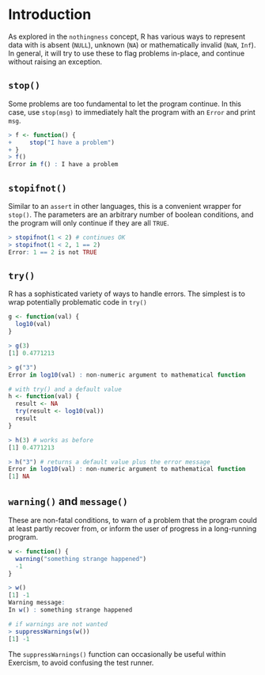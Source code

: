 # Introduction

As explored in the `nothingness` concept, R has various ways to represent data with is absent (`NULL`), unknown (`NA`) or mathematically invalid (`NaN`, `Inf`).
In general, it will try to use these to flag problems in-place, and continue without raising an exception.

## `stop()`

Some problems are too fundamental to let the program continue. In this case, use `stop(msg)` to immediately halt the program with an `Error` and print `msg`.

```R
> f <- function() {
+     stop("I have a problem")
+ }
> f()
Error in f() : I have a problem
```

## `stopifnot()`

Similar to an `assert` in other languages, this is a convenient wrapper for `stop()`. 
The parameters are an arbitrary number of boolean conditions, and the program will only continue if they are all `TRUE`.

```R
> stopifnot(1 < 2) # continues OK
> stopifnot(1 < 2, 1 == 2)
Error: 1 == 2 is not TRUE
```

## `try()`

R has a sophisticated variety of ways to handle errors.
The simplest is to wrap potentially problematic code in `try()`

```R
g <- function(val) {
  log10(val)
}

> g(3)
[1] 0.4771213

> g("3")
Error in log10(val) : non-numeric argument to mathematical function

# with try() and a default value
h <- function(val) {
  result <- NA
  try(result <- log10(val))
  result
}

> h(3) # works as before
[1] 0.4771213

> h("3") # returns a default value plus the error message
Error in log10(val) : non-numeric argument to mathematical function
[1] NA
```

## `warning()` and `message()`

These are non-fatal conditions, to warn of a problem that the program could at least partly recover from, or inform the user of progress in a long-running program.

```R
w <- function() {
  warning("something strange happened")
  -1
}

> w()
[1] -1
Warning message:
In w() : something strange happened

# if warnings are not wanted
> suppressWarnings(w())
[1] -1
```

The `suppressWarnings()` function can occasionally be useful within Exercism, to avoid confusing the test runner.
